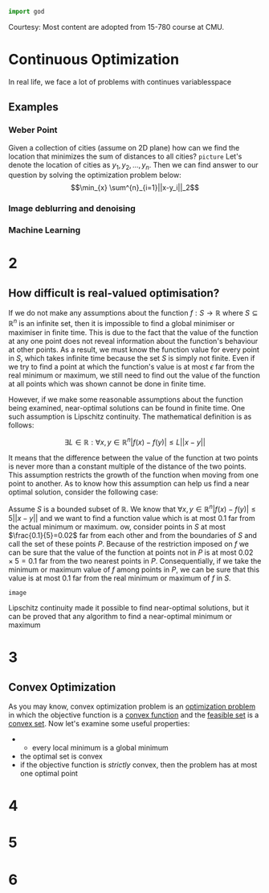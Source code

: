 ```python
import god
```
Courtesy: Most content are adopted from 15-780 course at CMU.
# Continuous Optimization
In real life, we face a lot of problems with continues variablesspace

## Examples

### Weber Point

Given a collection of cities (assume on 2D plane) how can we find the location that minimizes the sum of distances to all cities?
`picture`
Let's denote the location of cities as $y_1, y_2, ..., y_n$.
Then we can find answer to our question by solving the optimization problem below:
$$\min_{x} \sum^{n}_{i=1}||x-y_i||_2$$

### Image deblurring and denoising

### Machine Learning

# 2

## How difficult is real-valued optimisation?

If we do not make any assumptions about the function $f:S\rightarrow\mathbb{R}$ where $S\subseteq\mathbb{R}^n$ is an infinite set, then it is impossible to find a global minimiser or maximiser in finite time. This is due to the fact that the value of the function at any one point does not reveal information about the function's behaviour at other points. As a result, we must know the function value for every point in $S$, which takes infinite time because the set $S$ is simply not finite. Even if we try to find a point at which the function's value is at most  $\epsilon$ far from the real minimum or maximum, we still need to find out the value of the function at all points which was shown cannot be done in finite time.

However, if we make some reasonable assumptions about the function being examined, near-optimal solutions can be found in finite time. One such assumption is Lipschitz continuity. The mathematical definition is as follows:

$$\exists L\in\mathbb{R}:\forall x,y\in\mathbb{R}^n|f(x)-f(y)|\le L||x-y||$$

It means that the difference between the value of the function at two points is never more than a constant multiple of the distance of the two points. This assumption restricts the growth of the function when moving from one point to another. As to know how this assumption can help us find a near optimal solution, consider the following case:

Assume $S$ is a bounded subset of $\mathbb{R}$. We know that $\forall x,y\in\mathbb{R}^n|f(x)-f(y)|\le 5||x-y||$ and we want to find a function value which is at most $0.1$ far from the actual minimum or maximum. ow, consider points in $S$ at most $\frac{0.1}{5}=0.02$ far from each other and from the boundaries of $S$ and call the set of these points $P$. Because of the restriction imposed on $f$ we can be sure that the value of the function at points not in $P$ is at most $0.02 \times 5 = 0.1$ far from the two nearest points in $P$. Consequentially, if we take the minimum or maximum value of $f$ among points in $P$, we can be sure that this value is at most $0.1$ far from the real minimum or maximum of $f$ in $S$.

```image```

Lipschitz continuity made it possible to find near-optimal solutions, but it can be proved that any algorithm to find a near-optimal minimum or maximum 

# 3

## Convex Optimization
As you may know,  convex optimization problem is an [optimization problem](https://en.wikipedia.org/wiki/Optimization_problem "Optimization problem") in which the objective function is a [convex function](https://en.wikipedia.org/wiki/Convex_function "Convex function") and the [feasible set](https://en.wikipedia.org/wiki/Feasible_region "Feasible region") is a [convex set](https://en.wikipedia.org/wiki/Convex_set "Convex set").
Now let's examine some useful properties:

 - -   every local minimum is a  global minimum
 - the optimal set is convex
 - if the objective function is _strictly_ convex, then the problem has at most one optimal point


# 4

# 5

# 6
<!--stackedit_data:
eyJoaXN0b3J5IjpbNjQ5Njg3MjU1LDIwMDgwNDU3NSwxMzU4NT
U0Mjk4LC0zMjYyNTI2MSw1NzMxOTYwMDUsNTczMTk2MDA1LC0x
NTY1MDc0NjMwLDY0OTI5MjM5NywxNzMwMjUxNTQ2LC0xMzk1MT
I5NzIwLC0yMDkxMTM3MTUzLC03MTQyNzkzODIsLTk1NjE1MTA1
MiwtMTE1MDAwMDE4MywtOTExODIxNzY3LDE5NzQwOTY1OTksLT
EzODU3MDA0ODgsMTc4OTM5MTMzNSwtNjI1MjUwMTY0LDE2NTkw
MTQ2ODNdfQ==
-->